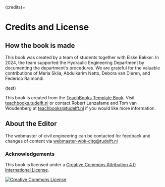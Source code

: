 (credits)=
# Credits and License

## How the book is made


This book was created by a team of students together with Elske Bakker. In 2024, the team supported the Hydraulic Engineering Department by documenting the department's procedures. We are grateful for the valuable contributions of Maria Sklia, Abdulkarim Natto, Debora van Dieren, and Federico Raimondi.

(test)

<!-- edit $CI_PROJECT_NAME below accordingly -->
<!-- This book is created using open source tools: it is a Jupyter Book that is written using Markdown, Jupyter notebooks and Python files to generate some figures. The files are stored on a [public GitLab repository of TU Delft](https://gitlab.tudelft.nl/interactivetextbooks-citg/$CI_PROJECT_NAME/). The published version of this book is compiled from a special branch (`he-staff`). View the repository README file or contact the author for additional information. -->

This book is created from the [TeachBooks Template Book](https://github.com/TeachBooks/template). Visit [teachbooks.tudelft.nl](https://teachbooks.tudelft.nl/) or contact Robert Lanzafame and Tom van Woudenberg at teachbooks@tudelft.nl if you would like more information. 

<!-- This webpage is built based on the Jupyter Book & TeachBooks platform because it is being used extensively in education at CEG (e.g., [the MUDE book](https://mude.citg.tudelft.nl/book)) and it offers plenty of advantages. For instance, uploading and sharing documents, e.g. pdf's or image files, is fairly quick to update and maintain. Furthermore, it offers flexibility in building the desired structure with a low level of complexity. -->


## About the Editor

The webmaster of civil engineering can be contacted for feedback and changes of content via webmaster-wbk-citg@tudelft.nl

### Acknowledgements


This book is licensed under a <a rel="license" href="http://creativecommons.org/licenses/by/4.0/">Creative Commons Attribution 4.0 International License</a>.

<a rel="license" href="http://creativecommons.org/licenses/by/4.0/"><img alt="Creative Commons License" style="border-width:0" src="https://i.creativecommons.org/l/by/4.0/88x31.png"/></a>
